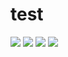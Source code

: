 # test
![](https://github.com/furao2015/test/1.jpg)
![](https://github.com/furao2015/test/2.jpg)
![](https://github.com/furao2015/test/3.jpg)
![](https://github.com/furao2015/test/4.jpg)
